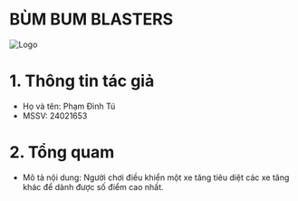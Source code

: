# BÙM BUM BLASTERS

![Logo](https://i.imgur.com/RvUNLl6.png)

# 1. Thông tin tác giả
- Họ và tên: Phạm Đình Tú
- MSSV: 24021653

# 2. Tổng quam
- Mô tả nội dung: Người chơi điều khiển một xe tăng tiêu diệt các xe tăng khác để dành được số điểm cao nhất.
 
